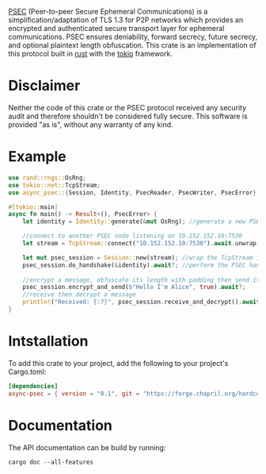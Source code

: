 [PSEC](https://github.com/hardcore-sushi/PSEC) (Peer-to-peer Secure Ephemeral Communications) is a simplification/adaptation of TLS 1.3 for P2P networks which provides an encrypted and authenticated secure transport layer for ephemeral communications. PSEC ensures deniability, forward secrecy, future secrecy, and optional plaintext length obfuscation. This crate is an implementation of this protocol built in [rust](https://www.rust-lang.org) with the [tokio](https://tokio.rs) framework.

# Disclaimer
Neither the code of this crate or the PSEC protocol received any security audit and therefore shouldn't be considered fully secure. This software is provided "as is", without any warranty of any kind.

# Example
```rust
use rand::rngs::OsRng;
use tokio::net::TcpStream;
use async_psec::{Session, Identity, PsecReader, PsecWriter, PsecError};

#[tokio::main]
async fn main() -> Result<(), PsecError> {
    let identity = Identity::generate(&mut OsRng); //generate a new PSEC identity

    //connect to another PSEC node listening on 10.152.152.10:7530
    let stream = TcpStream::connect("10.152.152.10:7530").await.unwrap();

    let mut psec_session = Session::new(stream); //wrap the TcpStream into a PSEC session
    psec_session.do_handshake(&identity).await?; //perform the PSEC handshake
    
    //encrypt a message, obfuscate its length with padding then send it
    psec_session.encrypt_and_send(b"Hello I'm Alice", true).await?;
    //receive then decrypt a message
    println!("Received: {:?}", psec_session.receive_and_decrypt().await?);
}
```

# Intstallation
To add this crate to your project, add the following to your project's Cargo.toml:
```toml
[dependencies]
async-psec = { version = "0.1", git = "https://forge.chapril.org/hardcoresushi/async-psec" }
```

# Documentation
The API documentation can be build by running:
```
cargo doc --all-features
```
